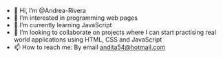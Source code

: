 - 👋 Hi, I’m @Andrea-Rivera
- 👀 I’m interested in programming web pages
- 🌱 I’m currently learning JavaScript
- 💞️ I’m looking to collaborate on projects where I can start practising real world applications using HTML, CSS and JavaScript
- 📫 How to reach me: By email andita54@hotmail.com

<!---
Andrea-Rivera/Andrea-Rivera is a ✨ special ✨ repository because its `README.md` (this file) appears on your GitHub profile.
You can click the Preview link to take a look at your changes.
--->
